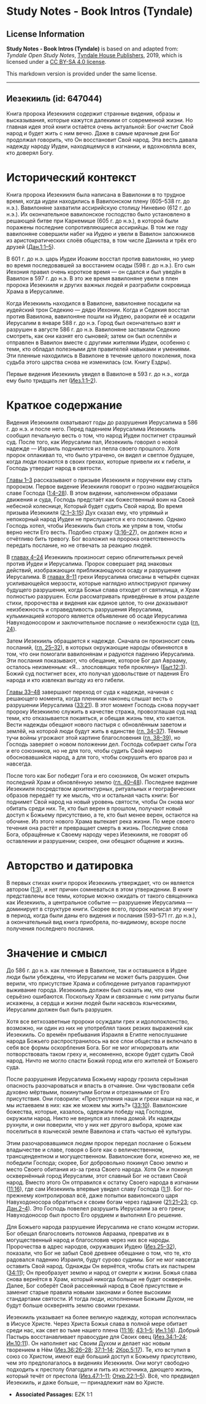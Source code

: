 # Study Notes - Book Intros (Tyndale)

## License Information

**Study Notes - Book Intros (Tyndale)** is based on and adapted from: _Tyndale Open Study Notes_, [Tyndale House Publishers](https://tyndaleopenresources.com/), 2019, which is licensed under a [CC BY-SA 4.0 license](https://creativecommons.org/licenses/by-sa/4.0/legalcode.en).

This markdown version is provided under the same license.



--------------------------------

## Иезекииль (id: 647044)

Книга пророка Иезекииля содержит странные видения, образы и высказывания, которые кажутся далекими от современной жизни. Но главная идея этой книги остаётся очень актуальной: Бог очистит Свой народ и будет жить с ним вечно. Даже в самые мрачные дни Бог продолжал говорить, что Он восстановит Свой народ. Эта весть давала надежду народу Иудеи, находящемуся в изгнании, и вдохновляла всех, кто доверял Богу.

Исторический контекст
=====================

Книга пророка Иезекииля была написана в Вавилонии в то трудное время, когда иудеи находились в Вавилонском плену (605–538 гг. до н.э.). Вавилоняне захватили ассирийскую столицу Ниневию (612 г. до н.э.). Их окончательное вавилонское господство было установлено в решающей битве при Каркемише (605 г. до н.э.), в которой были поражены последние сопротивляющиеся ассирийцы. В том же году вавилоняне совершили набег на Иудею и увели в Вавилон заложников из аристократических слоёв общества, в том числе Даниила и трёх его друзей ([Дан.1:1–5](https://ref.ly/Dan1:1-Dan1:5)).

В 601 г. до н.э. царь Иудеи Иоаким восстал против вавилонян, но умер во время последовавшей за восстанием осады (598 г. до н.э.). Его сын Иехония правил очень короткое время — он сдался и был уведён в Вавилон в 597 г. до н.э. В это же время вавилоняне увели в плен пророка Иезекииля и других важных людей и разграбили сокровища Храма в Иерусалиме.

Когда Иезекииль находился в Вавилоне, вавилоняне посадили на иудейский трон Седекию — дядю Иехонии. Когда и Седекия восстал против Вавилона, вавилоняне пошли на Иудею, разорили её и осадили Иерусалим в январе 588 г. до н.э. Город был окончательно взят и разрушен в августе 586 г. до н.э. Вавилоняне заставили Седекию смотреть, как они казнят его сыновей; затем он был ослеплён и отправлен в Вавилон вместе с другими жителями Иудеи, особенно с теми, кто обладал полезными для правителей навыками и умениями. Эти пленные находились в Вавилоне в течение целого поколения, пока судьба этого царства снова не изменилась (см. Книгу Ездры).

Первые видения Иезекииль увидел в Вавилоне в 593 г. до н.э., когда ему было тридцать лет ([Иез.1:1–2](https://ref.ly/Ezek1:1-Ezek1:2)).

Краткое содержание
==================

Видения Иезекииля охватывают годы до разрушения Иерусалима в 586 г. до н.э. и после него. Перед падением Иерусалима Иезекииль сообщил печальную весть о том, что народ Иудеи постигнет страшный суд. После того, как Иерусалим пал, Иезекииль говорил о новой надежде — Израиль поднимется из пепла своего прошлого. Хотя пророк оплакивал то, что было утрачено, он видел и светлое будущее, когда люди покаются в своих грехах, которые привели их к гибели, и Господь утвердит народ в святости.

[Главы 1–3](https://ref.ly/Ezek1:1-Ezek3:27) рассказывают о призыве Иезекииля и поручении ему стать пророком. Первое видение Иезекииля говорит о грозно надвигающейся славе Господа ([1:4–28](https://ref.ly/Ezek1:4-Ezek1:28)). В этом видении, наполненном образами движения и суда, Господь предстаёт как божественный воин на Своей небесной колеснице, Который будет судить Свой народ. Во время призыва Иезекииля ([2:1–3:15](https://ref.ly/Ezek2:1-Ezek3:15)) Дух сказал ему, что упрямый и непокорный народ Иудеи не прислушается к его посланию. Однако Господь хотел, чтобы Иезекииль был столь же упрям в том, чтобы верно нести Его весть. Подобно стражу ([3:16–27](https://ref.ly/Ezek3:16-Ezek3:27)), он должен ясно и отчётливо бить тревогу. Бог возложил на пророка ответственность передать послание, но не отвечать за реакцию людей.

В [главах 4–24](https://ref.ly/Ezek4:1-Ezek24:27) Иезекииль произносит серию обличительных речей против Иудеи и Иерусалима. Пророк совершает ряд знаковых действий, изображающих приближающуюся осаду и разрушение Иерусалима. В [главах 8–11](https://ref.ly/Ezek8:1-Ezek11:25) грехи Иерусалима описаны в четырёх сценах усиливающейся мерзости, которые наглядно иллюстрируют причину будущего разрушения, когда Божья слава отходит от святилища, и Храм полностью разрушен. Если рассматривать приведённые в этом разделе стихи, пророчества и видения как единое целое, то они доказывают неизбежность и справедливость разрушения Иерусалима, кульминацией которого является объявление об осаде Иерусалима Навуходоносором и заключительное послание о неизбежности суда ([гл. 24](https://ref.ly/Ezek24:1-Ezek24:27)).

Затем Иезекииль обращается к надежде. Сначала он произносит семь посланий, ([гл. 25–32](https://ref.ly/Ezek25:1-Ezek32:32)), в которых окружающие народы обвиняются в том, что они помогали вавилонянам и радуются падению Иерусалима. Эти послания показывают, что обещание, которое Бог дал Аврааму, осталось неизменным: «Я... злословящих тебя прокляну» ([Быт.12:3](https://ref.ly/Gen12:3)). Божий суд постигнет всех, кто получал удовольствие от падения Его народа и кто извлекал выгоду из его гибели.

[Главы 33–48](https://ref.ly/Ezek33:1-Ezek48:35) завершают переход от суда к надежде, начиная с решающего момента, когда пленники наконец слышат весть о разрушении Иерусалима ([33:21](https://ref.ly/Ezek33:21)). В этот момент Господь снова поручает пророку Иезекиилю служить в качестве стража, провозглашая суд над теми, кто отказывается покаяться, и обещая жизнь тем, кто кается. Вести надежды обещают нового пастыря с обновлённым заветом и землёй, на которой люди будут жить в единстве ([гл. 34–37](https://ref.ly/Ezek34:1-Ezek37:28)). Тёмные тучи войны угрожают этой картине благословения ([гл. 38–39](https://ref.ly/Ezek38:1-Ezek39:29)), но Господь заверяет о новом положении дел. Господь собирает силы Гога и его союзников, но не для того, чтобы судить Свой мирно обосновавшийся народ, а для того, чтобы сокрушить его врагов раз и навсегда.

После того как Бог победит Гога и его союзников, Он может открыть последний Храм и обновлённую землю ([гл. 40–48](https://ref.ly/Ezek40:1-Ezek48:35)). Последнее видение Иезекииля посредством архитектурных, ритуальных и географических образов передаёт ту же мысль, что и остальная часть книги: Бог поднимет Свой народ на новый уровень святости, чтобы Он снова мог обитать среди них. Те, кто был верен в прошлом, получают новый доступ к Божьему присутствию, а те, кто был менее верен, остаются на обочине. Из этого нового Храма вытекает река жизни. По мере своего течения она растёт и превращает смерть в жизнь. Последние слова Бога, обращённые к Своему народу через Иезекииля, не говорят об оставлении и разрушении; скорее, они обещают общение и жизнь.

Авторство и датировка
=====================

В первых стихах книги пророк Иезекииль утверждает, что он является автором ([1:3](https://ref.ly/Ezek1:3)), и нет причин сомневаться в этом утверждении. В книге представлены все темы, которые можно ожидать от такого священника как Иезекииль, а центральное событие — разрушение Иерусалима — доминирует в структуре книги. Скорее всего, пророк написал эту книгу в период, когда были даны его видения и послания (593–571 гг. до н.э.), а окончательный вид книга приобрела, по\-видимому, вскоре после получения последнего послания.

Значение и смысл
================

До 586 г. до н.э. как пленные в Вавилоне, так и оставшиеся в Иудее люди были убеждены, что Иерусалим не может быть разрушен. Они верили, что присутствие Храма и соблюдение ритуалов гарантируют выживание города. Иезекииль должен был сказать им, что они серьёзно ошибаются. Поскольку Храм и связанные с ним ритуалы были искажены, а сердца и жизни людей были насквозь языческими, Иерусалим должен был быть разрушен.

Хотя все ветхозаветные пророки осуждали грех и идолопоклонство, возможно, ни один из них не употреблял таких резких выражений как Иезекииль. Со времён пребывания Израиля в Египте непослушание народа Божьего распространилось на все слои общества и включало в себя все формы оскорбления Бога. Бог не мог игнорировать или потворствовать таком греху и, несомненно, вскоре будет судить Свой народ. Ничто не могло спасти Божий город или его жителей от Божьего суда.

После разрушения Иерусалима Божьему народу грозила серьёзная опасность разочароваться и впасть в отчаяние. Они чувствовали себя духовно мёртвыми, покинутыми Богом и отрезанными от Его присутствия. Они говорили: «Преступления наши и грехи наши на нас, и мы истаеваем в них: как же можем мы жить?» ([33:10](https://ref.ly/Ezek33:10)). Вавилонские божества, которые, казалось, одержали победу над Господом, окружили народ. Никто не вернулся из плена домой. Их надежды рухнули, и они поверили, что у них нет другого выбора, кроме как поселиться в языческой земле Вавилона и стать частью её культуры.

Этим разочаровавшимся людям пророк передал послание о Божьем владычестве и славе, говоря о Боге как о величественном, трансцендентном и могущественном. Вавилонские боги, конечно же, не победили Господа; скорее, Бог добровольно покинул Свою землю и место Своего обитания из\-за греха Своего народа. Хотя Он и покинул осквернённый город Иерусалим, этот славный Бог не оставил Свой народ. Вместо этого Он отправился к остатку Своего народа в изгнании ([11:16](https://ref.ly/Ezek11:16)), где сам Иезекииль впервые увидел славу Господа ([1:1](https://ref.ly/Ezek1:1)). Бог по\-прежнему контролировал всё, даже попытки вавилонского царя Навуходоносора обратиться к своим богам через гадание ([21:21–23](https://ref.ly/Ezek21:21-Ezek21:23); ср. [Дан.2–4](https://ref.ly/Dan2:1-Dan4:37)). Это Господь повелел разрушить Иерусалим за его грехи; Навуходоносор был просто Его орудием и выполнял Его решение.

Для Божьего народа разрушение Иерусалима не стало концом истории. Бог обещал благословить потомков Авраама, превратив их в могущественный народ и благословив через них все народы. Пророчества в адрес народов, окружавших Иудею ([Иез.25–32](https://ref.ly/Ezek25:1-Ezek32:32)), показали, что Бог не забыл Своё древнее обещание о том, что те, кто радовался падению Израиля, будут сурово судимы. Бог не мог навсегда оставить Свой народ. Однажды Он вернётся, чтобы стать их пастырем ([34:11](https://ref.ly/Ezek34:11)); Он преобразует землю и народ от смерти к жизни. Божья слава снова вернётся в Храм, который никогда больше не будет осквернён. Далее, Бог соберёт Свой рассеянный народ в Своё присутствие и заменит старые правила новыми законами и более высокими стандартами святости. И тогда люди, исполненные Божьим Духом, не будут больше осквернять землю своими грехами.

Иезекииль указывает на более великую надежду, которая исполнилась в Иисусе Христе. Через Христа Божья слава в полной мере обитает среди нас, как свет во тьме нашего плена ([11:16](https://ref.ly/Ezek11:16); [43:1–5](https://ref.ly/Ezek43:1-Ezek43:5); [Ин.1:14](https://ref.ly/John1:14)). Добрый Пастырь восстанавливает правосудие для Своих овец ([Иез.34:1–24](https://ref.ly/Ezek34:1-Ezek34:24); [Ин.10:11](https://ref.ly/John10:11)). Он наполняет нас Своим Духом и делает нас новым творением в Нём ([Иез.36:26–28](https://ref.ly/Ezek36:26-Ezek36:28); [37:1–14](https://ref.ly/Ezek37:1-Ezek37:14); [2Кор.5:17](https://ref.ly/2Cor5:17)). Те, кто вступил в союз со Христом, имеют ещё больший доступ к Божьему присутствию, чем это предполагалось в видениях Иезекииля. Они могут свободно подходить к престолу благодати и пить из источника, дающего жизнь, который течёт от престола ([Иез.47:1–11](https://ref.ly/Ezek47:1-Ezek47:11); [Откр.22:1–5](https://ref.ly/Rev22:1-Rev22:5)). Всё, что предвидел Иезекииль, и даже больше, — принадлежит нам во Христе.

* **Associated Passages:** EZK 1:1

